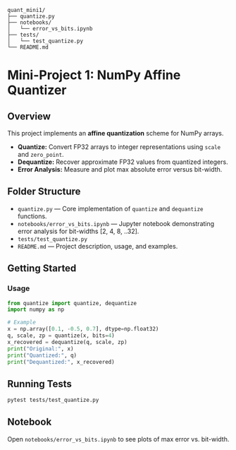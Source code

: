 ```
quant_mini1/
├── quantize.py
├── notebooks/
│   └── error_vs_bits.ipynb
├── tests/
│   └── test_quantize.py
└── README.md
```

# Mini-Project 1: NumPy Affine Quantizer

## Overview
This project implements an **affine quantization** scheme for NumPy arrays.

- **Quantize:** Convert FP32 arrays to integer representations using `scale` and `zero_point`.
- **Dequantize:** Recover approximate FP32 values from quantized integers.
- **Error Analysis:** Measure and plot max absolute error versus bit-width.

## Folder Structure

- `quantize.py` — Core implementation of `quantize` and `dequantize` functions.
- `notebooks/error_vs_bits.ipynb` — Jupyter notebook demonstrating error analysis for bit-widths [2, 4, 8, ..32].
- `tests/test_quantize.py`
- `README.md` — Project description, usage, and examples.

## Getting Started

### Usage
```python
from quantize import quantize, dequantize
import numpy as np

# Example
x = np.array([0.1, -0.5, 0.7], dtype=np.float32)
q, scale, zp = quantize(x, bits=4)
x_recovered = dequantize(q, scale, zp)
print("Original:", x)
print("Quantized:", q)
print("Dequantized:", x_recovered)
```

## Running Tests
```bash
pytest tests/test_quantize.py
```

## Notebook
Open `notebooks/error_vs_bits.ipynb` to see plots of max error vs. bit-width.

